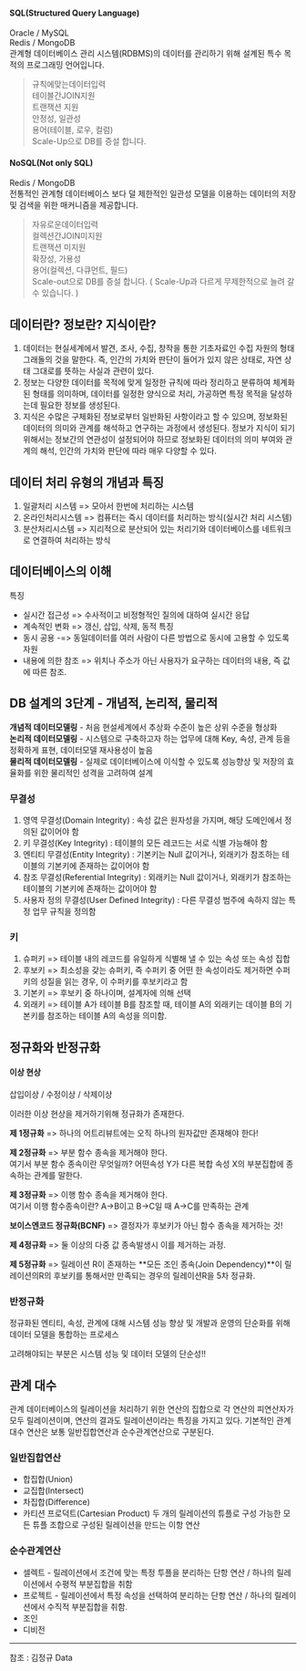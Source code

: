 #### SQL(Structured Query Language)
Oracle / MySQL<br>
Redis / MongoDB<br>
관계형 데이터베이스 관리 시스템(RDBMS)의 데이터를 관리하기 위해 설계된 특수 목적의 프로그래밍 언어입니다.
> 규칙에맞는데이터입력<br>
> 테이블간JOIN지원<br>
> 트랜잭션 지원<br>
> 안정성, 일관성<br>
> 용어(테이블, 로우, 컬럼)<br>
> Scale-Up으로 DB를 증설 합니다.<br>

#### NoSQL(Not only SQL)
Redis / MongoDB<br>
전통적인 관계형 데이터베이스 보다 덜 제한적인 일관성 모델을 이용하는 데이터의 저장 및 검색을 위한 매커니즘을 제공합니다.
> 자유로운데이터입력<br>
> 컬렉션간JOIN미지원<br>
> 트랜잭션 미지원<br>
> 확장성, 가용성<br>
> 용어(컬렉션, 다큐먼트, 필드)<br>
> Scale-out으로 DB를 증설 합니다. ( Scale-Up과 다르게 무제한적으로 늘려 갈 수 있습니다. )


## 데이터란? 정보란? 지식이란?

1. 데이터는 현실세계에서 발견, 조사, 수집, 창작을 통한 기초자료인 수집 자원의 형태 그래돌의 것을 말한다. 즉, 인간의 가치와 판단이 들어가 있지 않은 상태로, 자연 상태 그대로를 뜻하는 사실과 관련이 있다.
2. 정보는 다양한 데이터를 목적에 맞게 일정한 규칙에 따라 정리하고 분류하여 체계화된 형태를 의미하며, 데이터를 일정한 양식으로 처리, 가공하면 특정 목적을 달성하는데 필요한 정보를 생성된다.
3. 지식은 수많은 구체화된 정보로부터 일반화된 사항이라고 할 수 있으며, 정보화된 데이터의 의미와 관계를 해석하고 연구하는 과정에서 생성된다. 정보가 지식이 되기 위해서는 정보간의 연관성이 설정되어야 하므로 정보화된 데이터의 의미 부여와 관계의 해석, 인간의 가치와 판단에 따라 매우 다양할 수 있다.

## 데이터 처리 유형의 개념과 특징

1. 일괄처리 시스템 => 모아서 한번에 처리하는 시스템
2. 온라인처리시스템 => 컴퓨터는 즉시 데이터를 처리하는 방식(실시간 처리 시스템) 
3. 분산처리시스템 => 지리적으로 분산되어 있는 처리기와 데이터베이스를 네트워크로 연결하여 처리하는 방식

## 데이터베이스의 이해

특징

- 실시간 접근성 => 수사적이고 비정형적인 질의에 대하여 실시간 응답
- 계속적인 변화 => 갱신, 삽입, 삭제, 동적 특징
- 동시 공용 -=> 동일데이터를 여러 사람이 다른 방법으로 동시에 고용할 수 있도록 자원
- 내용에 의한 참조 => 위치나 주소가 아닌 사용자가 요구하는 데이터의 내용, 즉 값에 따른 참조.

## DB 설계의 3단계 - 개념적, 논리적, 물리적

**개념적 데이터모델링** - 처음 현설세계에서 추상화 수준이 높은 상위 수준을 형상화  
**논리적 데이터모델링** - 시스템으로 구축하고자 하는 업무에 대해 Key, 속성, 관계 등을 정확하게 표현, 데이터모델 재사용성이 높음  
**물리적 데이터모델링** - 실제로 데이터베이스에 이식할 수 있도록 성능향상 및 저장의 효율화를 위한 물리적인 성격을 고려하여 설계  

### 무결성

1. 영역 무결성(Domain Integrity) : 속성 값은 원자성을 가지며, 해당 도메인에서 정의된 값이어야 함
2. 키 무결성(Key Integrity) : 테이블의 모든 레코드는 서로 식별 가능해야 함
3. 엔티티 무결성(Entity Integrity) : 기본키는 Null 값이거나, 외래키가 참조하는 테이블의 기본키에 존재하는 값이어야 함
4. 참조 무결성(Referential Integrity) : 외래키는 Null 값이거나, 외래키가 참조하는 테이블의 기본키에 존재하는 값이어야 함
5. 사용자 정의 무결성(User Defined Integrity) : 다른 무결성 범주에 속하지 않는 특정 업무 규칙을 정의함

### 키

1. 슈퍼키 => 테이블 내의 레코드를 유일하게 식별해 낼 수 있는 속성 또는 속성 집합
2. 후보키 => 최소성을 갖는 슈퍼키, 즉 수퍼키 중 어떤 한 속성이라도 제거하면 수퍼키의 성질을 읽는 경우, 이 수퍼키를 후보키라고 함
3. 기본키 => 후보키 중 하나이며, 설계자에 의해 선택
4. 외래키 => 테이블 A가 테이블 B를 참조할 때, 테이블 A의 외래키는 데이블 B의 기본키를 참조하는 테이블 A의 속성을 의미함.

## 정규화와 반정규화



#### 이상 현상

삽입이상 / 수정이상 / 삭제이상

이러한 이상 현상을 제거하기위해 정규화가 존재한다.

**제 1정규화** => 하나의 어트리뷰트에는 오직 하나의 원자값만 존재해야 한다!

**제 2정규화** => 부분 함수 종속을 제거해야 한다.  
여기서 부분 함수 종속이란 무엇일까? 어떤속성 Y가 다른 복합 속성 X의 부분집합에 종속하는 관계를 말한다.

**제 3정규화** => 이행 함수 종속을 제거해야 한다.  
여기서 이행 함수종속이란? A->B이고 B->C일 때 A->C를 만족하는 관계

**보이스엔코드 정규화(BCNF)** => 결정자가 후보키가 아닌 함수 종속을 제거하는 것!  

**제 4정규화** => 둘 이상의 다중 값 종속발생시 이를 제거하는 과정.

**제 5정규화** => 릴레이션 R이 존재하는 **모든 조인 종속(Join Dependency)**이 릴레이션의R의 후보키를 통해서만 만족되는 경우의 릴레이션R을 5차 정규화.  

### 반정규화

정규화된 엔티티, 속성, 관계에 대해 시스템 성능 향상 및 개발과 운영의 단순화를 위해 데이터 모델을 통합하는 프로세스

고려해야되는 부분은 시스템 성능 및 데이터 모델의 단순성!!

## 관계 대수

관계 데이터베이스의 릴레이션을 처리하기 위한 연산의 집합으로 각 연산의 피연산자가 모두 릴레이션이며, 연산의 결과도 릴레이션이라는 특징을 가지고 있다. 기본적인 관계대수 연산은 보통 일반집합연산과 순수관계연산으로 구분된다.

### 일반집합연산

- 합집합(Union)
- 교집합(Intersect)
- 차집합(Difference)
- 카티션 프로덕트(Cartesian Product) 두 개의 릴레이션의 튜플로 구성 가능한 모든 튜플 조합으로 구성된 릴레이션을 만드는 이항 연산

### 순수관계연산

- 셀렉트 - 릴레이션에서 조건에 맞는 특정 투플을 분리하는 단항 연산 / 하나의 릴레이션에서 수평적 부분집합을 취함
- 프로젝트 - 릴레이션에서 특정 속성을 선택하여 분리하는 단항 연산 / 하나의 릴레이션에서 수직적 부분집합을 취함.
- 조인
- 디비전

---
참조 : 김정규 Data